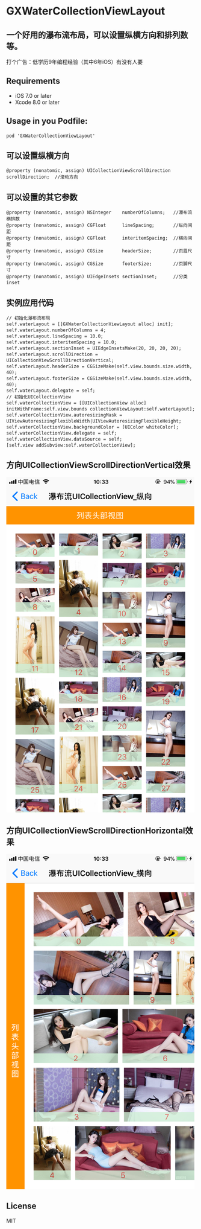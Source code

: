 # GXWaterCollectionViewLayout

一个好用的瀑布流布局，可以设置纵横方向和排列数等。
--
打个广告：低学历9年编程经验（其中6年iOS）有没有人要

Requirements
--
- iOS 7.0 or later
- Xcode 8.0 or later

Usage in you Podfile:
--

```
pod 'GXWaterCollectionViewLayout'
```

可以设置纵横方向
--

```objc
@property (nonatomic, assign) UICollectionViewScrollDirection scrollDirection;  //滚动方向
```

可以设置的其它参数
--

```objc
@property (nonatomic, assign) NSInteger    numberOfColumns;   //瀑布流横排数
@property (nonatomic, assign) CGFloat      lineSpacing;       //纵向间距
@property (nonatomic, assign) CGFloat      interitemSpacing;  //横向间距
@property (nonatomic, assign) CGSize       headerSize;        //页眉尺寸
@property (nonatomic, assign) CGSize       footerSize;        //页脚尺寸
@property (nonatomic, assign) UIEdgeInsets sectionInset;      //分类inset
```

实例应用代码
--

```objc
// 初始化瀑布流布局
self.waterLayout = [[GXWaterCollectionViewLayout alloc] init];
self.waterLayout.numberOfColumns = 4;
self.waterLayout.lineSpacing = 10.0;
self.waterLayout.interitemSpacing = 10.0;
self.waterLayout.sectionInset = UIEdgeInsetsMake(20, 20, 20, 20);
self.waterLayout.scrollDirection = UICollectionViewScrollDirectionVertical;
self.waterLayout.headerSize = CGSizeMake(self.view.bounds.size.width, 40);
self.waterLayout.footerSize = CGSizeMake(self.view.bounds.size.width, 40);
self.waterLayout.delegate = self;
// 初始化UICollectionView
self.waterCollectionView = [[UICollectionView alloc] initWithFrame:self.view.bounds collectionViewLayout:self.waterLayout];
self.waterCollectionView.autoresizingMask = UIViewAutoresizingFlexibleWidth|UIViewAutoresizingFlexibleHeight;
self.waterCollectionView.backgroundColor = [UIColor whiteColor];
self.waterCollectionView.delegate = self;
self.waterCollectionView.dataSource = self;
[self.view addSubview:self.waterCollectionView];
```

方向UICollectionViewScrollDirectionVertical效果
--

![](/IMG_Vertical.PNG '描述')

方向UICollectionViewScrollDirectionHorizontal效果
--

![](/IMG_Horizontal.PNG '描述')

License
--
MIT


